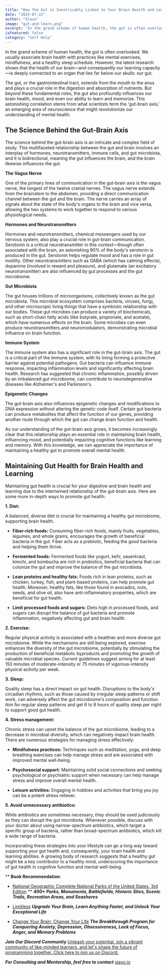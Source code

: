 ```yaml
---
title: "How the Gut is Inextricably Linked to Your Brain Health and Learning"
date: "2023-07-22"
author: "Slavo"
image: "gut-and-learn.png"
excerpt: "In the grand scheme of human health, the gut is often overlooked..."
isFeatured: false
category: "Self Help"
---
```


In the grand scheme of human health, the gut is often overlooked. We usually associate brain health with practices like mental exercises, mindfulness, and a healthy sleep schedule. However, the latest research shows that the health of our brain—and consequently our learning capacity—is deeply connected to an organ that lies far below our skulls: our gut.

The gut, or the gastrointestinal tract, extends from the mouth to the anus and plays a crucial role in the digestion and absorption of nutrients. But beyond these fundamental roles, the gut also profoundly influences our brain health, mood, and even our ability to learn and memorize. This astonishing correlation stems from what scientists term the 'gut-brain axis,' an emerging area of neuroscience that might revolutionize our understanding of mental health.

## The Science Behind the Gut-Brain Axis

The science behind the gut-brain axis is an intricate and complex field of study. This multifaceted relationship between the gut and brain involves an interplay of hormones, neurotransmitters, immune cells, and gut microbiota, and it is bidirectional, meaning the gut influences the brain, and the brain likewise influences the gut.

**The Vagus Nerve**

One of the primary lines of communication in the gut-brain axis is the vagus nerve, the longest of the twelve cranial nerves. The vagus nerve extends from the brainstem to the abdomen, providing a direct communication channel between the gut and the brain. The nerve carries an array of signals about the state of the body's organs to the brain and vice versa, allowing the two systems to work together to respond to various physiological needs.

**Hormones and Neurotransmitters**

Hormones and neurotransmitters, chemical messengers used by our nervous system, also play a crucial role in gut-brain communication. Serotonin is a critical neurotransmitter in this context—though often associated with the brain, an astonishing 90% of the body's serotonin is produced in the gut. Serotonin helps regulate mood and has a role in gut motility. Other neurotransmitters such as GABA (which has calming effects), dopamine (involved in reward and pleasure), and glutamate (an excitatory neurotransmitter) are also influenced by gut processes and the gut microbiome.

**Gut Microbiota**

The gut houses trillions of microorganisms, collectively known as the gut microbiota. This microbial ecosystem comprises bacteria, viruses, fungi, and other microscopic living things that have a symbiotic relationship with our bodies. These gut microbes can produce a variety of biochemicals, such as short-chain fatty acids (like butyrate, propionate, and acetate), which have numerous effects on the brain. Some microbes can even produce neurotransmitters and neuromodulators, demonstrating microbial influence on brain function.

**Immune System**

The immune system also has a significant role in the gut-brain axis. The gut is a critical part of the immune system, with its lining forming a protective barrier against potential pathogens. Gut bacteria can influence immune response, impacting inflammation levels and significantly affecting brain health. Research has suggested that chronic inflammation, possibly driven by an imbalanced gut microbiome, can contribute to neurodegenerative diseases like Alzheimer's and Parkinson's.

**Epigenetic Changes**

The gut-brain axis also influences epigenetic changes and modifications to DNA expression without altering the genetic code itself. Certain gut bacteria can produce metabolites that affect the function of our genes, providing another route through which the gut can change brain function and health.

As our understanding of the gut-brain axis grows, it becomes increasingly clear that this relationship plays an essential role in maintaining brain health, influencing mood, and potentially impacting cognitive functions like learning and memory. With this knowledge, we can appreciate the importance of maintaining a healthy gut to promote overall mental health.

## Maintaining Gut Health for Brain Health and Learning

Maintaining gut health is crucial for your digestive and brain health and learning due to the intertwined relationship of the gut-brain axis. Here are some more in-depth ways to promote gut health:

**1. Diet:**

A balanced, diverse diet is crucial for maintaining a healthy gut microbiome, supporting brain health.

- **Fiber-rich foods:** Consuming fiber-rich foods, mainly fruits, vegetables, legumes, and whole grains, encourages the growth of beneficial bacteria in the gut. Fiber acts as a prebiotic, feeding the good bacteria and helping them thrive.

- **Fermented foods:** Fermented foods like yogurt, kefir, sauerkraut, kimchi, and kombucha are rich in probiotics, beneficial bacteria that can colonize the gut and improve the balance of the gut microbiota.

- **Lean proteins and healthy fats:** Foods rich in lean proteins, such as chicken, turkey, fish, and plant-based proteins, can help promote gut health. Moreover, healthy fats, like those found in avocados, nuts, seeds, and olive oil, also have anti-inflammatory properties, which are beneficial for gut health.

- **Limit processed foods and sugars:** Diets high in processed foods, and sugars can disrupt the balance of gut bacteria and promote inflammation, negatively affecting gut and brain health.

**2. Exercise:**

Regular physical activity is associated with a healthier and more diverse gut microbiome. While the mechanisms are still being explored, exercise enhances the diversity of the gut microbiome, potentially by stimulating the production of beneficial metabolic byproducts and promoting the growth of valuable microbial species. Current guidelines suggest aiming for at least 150 minutes of moderate-intensity or 75 minutes of vigorous-intensity physical activity per week.

**3. Sleep:**

Quality sleep has a direct impact on gut health. Disruptions to the body's circadian rhythms, such as those caused by irregular sleep patterns or shift work, can adversely affect the gut microbiome's composition and function. Aim for regular sleep patterns and get 6 to 8 hours of quality sleep per night to support good gut health.

**4. Stress management:**

Chronic stress can upset the balance of the gut microbiome, leading to a decrease in microbial diversity, which can negatively impact brain health. There are numerous strategies for managing stress effectively:

- **Mindfulness practices:** Techniques such as meditation, yoga, and deep breathing exercises can help manage stress and are associated with improved mental well-being.

- **Psychosocial support:** Maintaining solid social connections and seeking psychological or psychiatric support when necessary can help manage stress and improve overall mental health.

- **Leisure activities:** Engaging in hobbies and activities that bring you joy can be a potent stress reliever.

**5. Avoid unnecessary antibiotics:**

While antibiotics are sometimes necessary, they should be used judiciously as they can disrupt the gut microbiota. Whenever possible, discuss with your doctor about using narrow-spectrum antibiotics, which target a specific group of bacteria, rather than broad-spectrum antibiotics, which kill a wide range of bacteria.

Incorporating these strategies into your lifestyle can go a long way toward supporting your gut health and, consequently, your brain health and learning abilities. A growing body of research suggests that a healthy gut might be a key contributor to a healthy mind, underscoring the importance of gut health in cognitive function and mental well-being.

\*\* **Book Recommendation**:

- [National Geographic Complete National Parks of the United States, 3rd Edition](https://amzn.to/44fSNkm)
  \*\* **_400+ Parks, Monuments, Battlefields, Historic Sites, Scenic Trails, Recreation Areas, and Seashores_**

- [Limitless](https://amzn.to/44q7u3U) **_Upgrade Your Brain, Learn Anything Faster, and Unlock Your Exceptional Life_**

- [Change Your Brain, Change Your Life](https://amzn.to/44rO5ja) **_The Breakthrough Program for Conquering Anxiety, Depression, Obsessiveness, Lack of Focus, Anger, and Memory Problems_**

**_Join Our Discord Community_** [Unleash your potential, join a vibrant community of like-minded learners, and let's shape the future of programming together. Click here to join us on Discord.](https://discord.gg/rpfrPaAbFK)

**_For Consulting and Mentorship, feel free to contact_** [slavo.io](/contact)
